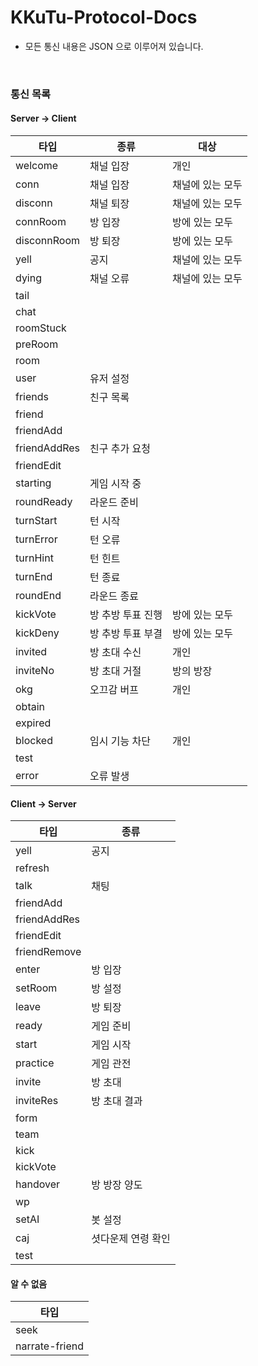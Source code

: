 # KKuTu-Protocol-Docs
* 모든 통신 내용은 JSON 으로 이루어져 있습니다.

<br>

<!--
편집시 안내 사항
※ 통신 목록에 존재하는 타입별로 .md 파일을 생성하여 링크를 걸어주세요.
※ 테이블 작성은 http://www.tablesgenerator.com/markdown_tables 를 이용하면, 쉽게 가능합니다.
-->
### 통신 목록
#### Server -> Client

| 타입         | 종류              | 대상             |
|--------------|-------------------|------------------|
| welcome      | 채널 입장         | 개인             |
| conn         | 채널 입장         | 채널에 있는 모두 |
| disconn      | 채널 퇴장         | 채널에 있는 모두 |
| connRoom     | 방 입장           | 방에 있는 모두   |
| disconnRoom  | 방 퇴장           | 방에 있는 모두   |
| yell         | 공지              | 채널에 있는 모두 |
| dying        | 채널 오류         | 채널에 있는 모두 |
| tail         |                   |                  |
| chat         |                   |                  |
| roomStuck    |                   |                  |
| preRoom      |            |              |
| room         |                   |                  |
| user         | 유저 설정         |                  |
| friends      | 친구 목록         |                  |
| friend       |                   |                  |
| friendAdd    |                   |                  |
| friendAddRes | 친구 추가 요청    |                  |
| friendEdit   |                   |                  |
| starting     | 게임 시작 중      |                  |
| roundReady   | 라운드 준비       |                  |
| turnStart    | 턴 시작           |                  |
| turnError    | 턴 오류           |                  |
| turnHint     | 턴 힌트           |                  |
| turnEnd      | 턴 종료           |                  |
| roundEnd     | 라운드 종료       |                  |
| kickVote     | 방 추방 투표 진행 | 방에 있는 모두   |
| kickDeny     | 방 추방 투표 부결 | 방에 있는 모두   |
| invited      | 방 초대 수신      | 개인             |
| inviteNo     | 방 초대 거절      | 방의 방장        |
| okg          | 오끄감 버프       | 개인             |
| obtain       |                   |                  |
| expired      |                   |                  |
| blocked      | 임시 기능 차단    | 개인             |
| test         |                   |                  |
| error        | 오류 발생         |                  |

#### Client -> Server

| 타입           | 종류               |
|----------------|--------------------|
| yell           | 공지               |
| refresh        |                    |
| talk           | 채팅               |
| friendAdd      |                    |
| friendAddRes   |                    |
| friendEdit     |                    |
| friendRemove   |                    |
| enter          | 방 입장            |
| setRoom        | 방 설정            |
| leave          | 방 퇴장            |
| ready          | 게임 준비          |
| start          | 게임 시작          |
| practice       | 게임 관전          |
| invite         | 방 초대            |
| inviteRes      | 방 초대 결과       |
| form           |                    |
| team           |                    |
| kick           |                    |
| kickVote       |                    |
| handover       | 방 방장 양도       |
| wp             |                    |
| setAI          | 봇 설정            |
| caj            | 셧다운제 연령 확인 |
| test           |                    |

#### 알 수 없음

| 타입           |
|----------------|
| seek           |
| narrate-friend |

<!--
| 방향             | 타입           | 종류               | 대상             |
|------------------|----------------|--------------------|------------------|
| Server -> Client | welcome        | 채널 입장          | 개인             |
| Server -> Client | conn           | 채널 입장          | 채널에 있는 모두 |
| Server -> Client | disconn        | 채널 퇴장          | 채널에 있는 모두 |
| Server -> Client | connRoom       | 방 입장            | 방에 있는 모두   |
| Server -> Client | disconnRoom    | 방 퇴장            | 방에 있는 모두   |
| Server -> Client | yell           | 공지               | 채널에 있는 모두 |
| Server -> Client | dying          | 채널 오류          | 채널에 있는 모두 |
| Server -> Client | tail           |                    |                  |
| Server -> Client | chat           |                    |                  |
| Server -> Client | roomStuck      |                    |                  |
| Server -> Client | preRoom        | 방 생성            | 개인             |
| Server -> Client | room           |                    |                  |
| Server -> Client | user           | 유저 설정          |                  |
| Server -> Client | friends        | 친구 목록          |                  |
| Server -> Client | friend         |                    |                  |
| Server -> Client | friendAdd      |                    |                  |
| Server -> Client | friendAddRes   | 친구 추가 요청     |                  |
| Server -> Client | friendEdit     |                    |                  |
| Server -> Client | starting       | 게임 시작 중       |                  |
| Server -> Client | roundReady     | 라운드 준비        |                  |
| Server -> Client | turnStart      | 턴 시작            |                  |
| Server -> Client | turnError      | 턴 오류            |                  |
| Server -> Client | turnHint       | 턴 힌트            |                  |
| Server -> Client | turnEnd        | 턴 종료            |                  |
| Server -> Client | roundEnd       | 라운드 종료        |                  |
| Server -> Client | kickVote       | 방 추방 투표 진행  | 방에 있는 모두   |
| Server -> Client | kickDeny       | 방 추방 투표 부결  | 방에 있는 모두   |
| Server -> Client | invited        | 방 초대 수신       | 개인             |
| Server -> Client | inviteNo       | 방 초대 거절       | 방의 방장        |
| Server -> Client | okg            | 오끄감 버프        | 개인             |
| Server -> Client | obtain         |                    |                  |
| Server -> Client | expired        |                    |                  |
| Server -> Client | blocked        | 임시 기능 차단     | 개인             |
| Server -> Client | test           |                    |                  |
| Server -> Client | error          | 오류 발생          |                  |
| Client -> Server | yell           | 공지               |                  |
| Client -> Server | refresh        |                    |                  |
| Client -> Server | talk           | 채팅               |                  |
| Client -> Server | friendAdd      |                    |                  |
| Client -> Server | friendAddRes   |                    |                  |
| Client -> Server | friendEdit     |                    |                  |
| Client -> Server | friendRemove   |                    |                  |
| Client -> Server | enter          | 방 입장            |                  |
| Client -> Server | setRoom        | 방 설정            |                  |
| Client -> Server | leave          | 방 퇴장            |                  |
| Client -> Server | ready          | 게임 준비          |                  |
| Client -> Server | start          | 게임 시작          |                  |
| Client -> Server | practice       | 게임 관전          |                  |
| Client -> Server | invite         | 방 초대            |                  |
| Client -> Server | inviteRes      | 방 초대 결과       |                  |
| Client -> Server | form           |                    |                  |
| Client -> Server | team           |                    |                  |
| Client -> Server | kick           |                    |                  |
| Client -> Server | kickVote       |                    |                  |
| Client -> Server | handover       | 방 방장 양도       |                  |
| Client -> Server | wp             |                    |                  |
| Client -> Server | setAI          | 봇 설정            |                  |
| Client -> Server | caj            | 셧다운제 연령 확인 |                  |
| Client -> Server | test           |                    |                  |
|                  | seek           |                    |                  |
|                  | narrate-friend |                    |                  |
-->
